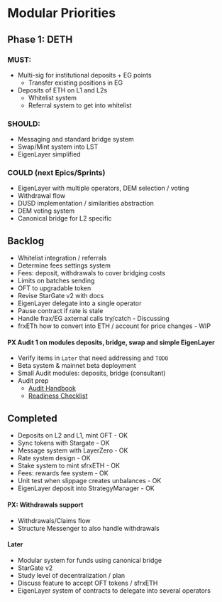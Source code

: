# Modular Priorities

## Phase 1: DETH

### MUST:
- Multi-sig for institutional deposits + EG points
  - Transfer existing positions in EG
- Deposits of ETH on L1 and L2s
  - Whitelist system
  - Referral system to get into whitelist

### SHOULD:
- Messaging and standard bridge system
- Swap/Mint system into LST
- EigenLayer simplified

### COULD (next Epics/Sprints)
- EigenLayer with multiple operators, DEM selection / voting
- Withdrawal flow
- DUSD implementation / similarities abstraction
- DEM voting system
- Canonical bridge for L2 specific

## Backlog
- Whitelist integration / referrals
- Determine fees settings system
- Fees: deposit, withdrawals to cover bridging costs
- Limits on batches sending
- OFT to upgradable token
- Revise StarGate v2 with docs
- EigenLayer delegate into a single operator
- Pause contract if rate is stale
- Handle frax/EG axternal calls try/catch - Discussing
- frxETh how to convert into ETH / account for price changes - WIP

#### PX Audit 1 on modules deposits, bridge, swap and simple EigenLayer
- Verify items in `Later` that need addressing and `TODO`
- Beta system & mainnet beta deployment
- Small Audit modules: deposits, bridge (consultant)
- Audit prep
  - [Audit Handbook](https://hackmd.io/sfWNlhdnSHu54bDY7p_S5Q)
  - [Readiness Checklist](https://github.com/nascentxyz/simple-security-toolkit/blob/main/audit-readiness-checklist.md)

## Completed
- Deposits on L2 and L1, mint OFT - OK
- Sync tokens with Stargate - OK
- Message system with LayerZero - OK
- Rate system design - OK
- Stake system to mint sfrxETH - OK
- Fees: rewards fee system - OK
- Unit test when slippage creates unbalances - OK
- EigenLayer deposit into StrategyManager - OK

#### PX: Withdrawals support
- Withdrawals/Claims flow
- Structure Messenger to also handle withdrawals

#### Later
- Modular system for funds using canonical bridge
- StarGate v2
- Study level of decentralization / plan
- Discuss feature to accept OFT tokens / sfrxETH
- EigenLayer system of contracts to delegate into several operators